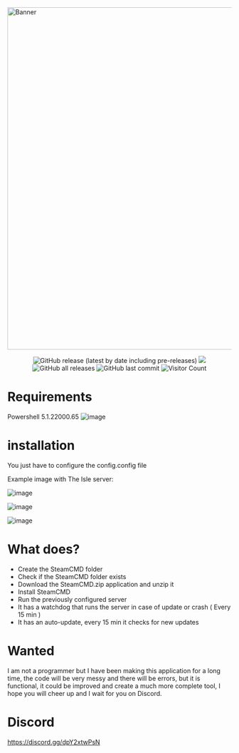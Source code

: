 <img src="https://socialify.git.ci/dkdue/SteamCMD-Dedicated-Server/image?description=1&font=Inter&forks=1&issues=1&language=1&owner=1&pattern=Floating%20Cogs&pulls=1&stargazers=1&theme=Light" alt="Banner" width="768"/>

<p align="Center">
  <img alt="GitHub release (latest by date including pre-releases)" src="https://img.shields.io/github/v/release/dkdue/SteamCMD-Dedicated-Server?color=seagreen&include_prereleases">
  <img src="https://img.shields.io/badge/status-Beta-blue" />
  <img alt="GitHub all releases" src="https://img.shields.io/github/downloads/dkdue/SteamCMD-Dedicated-Server/total?color=orange&label=downloads">
  <img alt="GitHub last commit" src="https://img.shields.io/github/last-commit/dkdue/SteamCMD-Dedicated-Server?color=crimson">
  <img alt="Visitor Count" src="https://visitor-badge.glitch.me/badge?page_id=dkdue.SteamCMD-Dedicated-Server">
</p>

# Requirements

Powershell 5.1.22000.65
![image](https://user-images.githubusercontent.com/3610768/129491528-ff77e0fb-f272-4793-9fb2-25f0725fe2cf.png)


# installation
You just have to configure the config.config file

Example image with The Isle server:

![image](https://user-images.githubusercontent.com/3610768/164503188-3acbdccd-6ef7-41ca-aeef-e5094dcd5da3.png)

![image](https://user-images.githubusercontent.com/3610768/164440455-d28b0d01-425b-4253-a6cd-4cc3c09c1bb2.png)

![image](https://user-images.githubusercontent.com/3610768/164283077-3863cfc6-5010-4810-b99a-8c00d1036b64.png)



# What does?
* Create the SteamCMD folder
* Check if the SteamCMD folder exists
* Download the SteamCMD.zip application and unzip it
* Install SteamCMD
* Run the previously configured server
* It has a watchdog that runs the server in case of update or crash ( Every 15 min )
* It has an auto-update, every 15 min it checks for new updates
# Wanted
I am not a programmer but I have been making this application for a long time, the code will be very messy and there will be errors, but it is functional, it could be improved and create a much more complete tool, I hope you will cheer up and I wait for you on Discord.

# Discord 
https://discord.gg/dpY2xtwPsN
